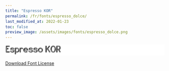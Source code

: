 ```yaml
---
title: "Espresso KOR"
permalink: /fr/fonts/espresso_dolce/
last_modified_at: 2022-01-23
toc: false
preview_image: /assets/images/fonts/espresso_dolce.png
---
```

![EspressoDolce](/assets/images/fonts/espresso_dolce.png)

[Download Font License](https://github.com/inkstitch/inkstitch/tree/main/fonts/espresso_KOR/LICENSE)
